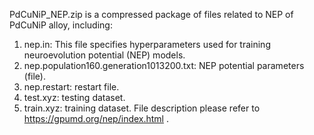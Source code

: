PdCuNiP_NEP.zip is a compressed package of files related to NEP of PdCuNiP alloy, including:
1. nep.in:    This file specifies hyperparameters used for training neuroevolution potential (NEP) models.
2. nep.population160.generation1013200.txt:    NEP potential parameters (file).
3. nep.restart:    restart file.
4. test.xyz:    testing dataset.
5. train.xyz:    training dataset.
File description please refer to https://gpumd.org/nep/index.html .
